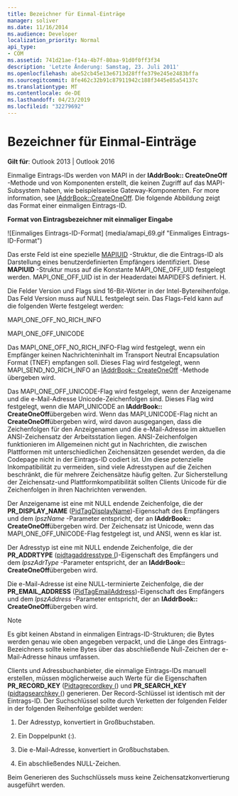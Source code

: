 ```yaml
---
title: Bezeichner für Einmal-Einträge
manager: soliver
ms.date: 11/16/2014
ms.audience: Developer
localization_priority: Normal
api_type:
- COM
ms.assetid: 741d21ae-f14a-4b7f-80aa-91d0f0ff3f34
description: 'Letzte Änderung: Samstag, 23. Juli 2011'
ms.openlocfilehash: abe52cb45e13e6713d28fffe379e245e2483bffa
ms.sourcegitcommit: 8fe462c32b91c87911942c188f3445e85a54137c
ms.translationtype: MT
ms.contentlocale: de-DE
ms.lasthandoff: 04/23/2019
ms.locfileid: "32279692"
---
```

# <a name="one-off-entry-identifiers"></a>Bezeichner für Einmal-Einträge
  
**Gilt für**: Outlook 2013 | Outlook 2016 
  
Einmalige Eintrags-IDs werden von MAPI in der **IAddrBook:: CreateOneOff** -Methode und von Komponenten erstellt, die keinen Zugriff auf das MAPI-Subsystem haben, wie beispielsweise Gateway-Komponenten. For more information, see [IAddrBook::CreateOneOff](iaddrbook-createoneoff.md). Die folgende Abbildung zeigt das Format einer einmaligen Eintrags-ID.
  
**Format von Eintragsbezeichner mit einmaliger Eingabe**
  
![Einmaliges Eintrags-ID-Format] (media/amapi_69.gif "Einmaliges Eintrags-ID-Format")
  
Das erste Feld ist eine spezielle [MAPIUID](mapiuid.md) -Struktur, die die Eintrags-ID als Darstellung eines benutzerdefinierten Empfängers identifiziert. Diese **MAPIUID** -Struktur muss auf die Konstante MAPI_ONE_OFF_UID festgelegt werden. MAPI_ONE_OFF_UID ist in der Headerdatei MAPIDEFS definiert. H. 
  
Die Felder Version und Flags sind 16-Bit-Wörter in der Intel-Bytereihenfolge. Das Feld Version muss auf NULL festgelegt sein. Das Flags-Feld kann auf die folgenden Werte festgelegt werden:
  
MAPI_ONE_OFF_NO_RICH_INFO
  
MAPI_ONE_OFF_UNICODE
  
Das MAPI_ONE_OFF_NO_RICH_INFO-Flag wird festgelegt, wenn ein Empfänger keinen Nachrichteninhalt im Transport Neutral Encapsulation Format (TNEF) empfangen soll. Dieses Flag wird festgelegt, wenn MAPI_SEND_NO_RICH_INFO an [IAddrBook:: CreateOneOff](iaddrbook-createoneoff.md) -Methode übergeben wird. 
  
Das MAPI_ONE_OFF_UNICODE-Flag wird festgelegt, wenn der Anzeigename und die e-Mail-Adresse Unicode-Zeichenfolgen sind. Dieses Flag wird festgelegt, wenn die MAPI_UNICODE an **IAddrBook:: CreateOneOff**übergeben wird. Wenn das MAPI_UNICODE-Flag nicht an **CreateOneOff**übergeben wird, wird davon ausgegangen, dass die Zeichenfolgen für den Anzeigenamen und die e-Mail-Adresse im aktuellen ANSI-Zeichensatz der Arbeitsstation liegen. ANSI-Zeichenfolgen funktionieren im Allgemeinen nicht gut in Nachrichten, die zwischen Plattformen mit unterschiedlichen Zeichensätzen gesendet werden, da die Codepage nicht in der Eintrags-ID codiert ist. Um diese potenzielle Inkompatibilität zu vermeiden, sind viele Adresstypen auf die Zeichen beschränkt, die für mehrere Zeichensätze häufig gelten. Zur Sicherstellung der Zeichensatz-und Plattformkompatibilität sollten Clients Unicode für die Zeichenfolgen in ihren Nachrichten verwenden.
  
Der Anzeigename ist eine mit NULL endende Zeichenfolge, die der **PR_DISPLAY_NAME** ([PidTagDisplayName](pidtagdisplayname-canonical-property.md))-Eigenschaft des Empfängers und dem _lpszName_ -Parameter entspricht, der an **IAddrBook:: CreateOneOff**übergeben wird. Der Zeichensatz ist Unicode, wenn das MAPI_ONE_OFF_UNICODE-Flag festgelegt ist, und ANSI, wenn es klar ist. 
  
Der Adresstyp ist eine mit NULL endende Zeichenfolge, die der **PR_ADDRTYPE** ([pidtagaddresstype (](pidtagaddresstype-canonical-property.md))-Eigenschaft des Empfängers und dem _lpszAdrType_ -Parameter entspricht, der an **IAddrBook:: CreateOneOff**übergeben wird. 
  
Die e-Mail-Adresse ist eine NULL-terminierte Zeichenfolge, die der **PR_EMAIL_ADDRESS** ([PidTagEmailAddress](pidtagemailaddress-canonical-property.md))-Eigenschaft des Empfängers und dem _lpszAddress_ -Parameter entspricht, der an **IAddrBook:: CreateOneOff**übergeben wird. 
  
> [!NOTE]
> Es gibt keinen Abstand in einmaligen Eintrags-ID-Strukturen; die Bytes werden genau wie oben angegeben verpackt, und die Länge des Eintrags-Bezeichners sollte keine Bytes über das abschließende Null-Zeichen der e-Mail-Adresse hinaus umfassen. 
  
Clients und Adressbuchanbieter, die einmalige Eintrags-IDs manuell erstellen, müssen möglicherweise auch Werte für die Eigenschaften **PR_RECORD_KEY** ([Pidtagrecordkey (](pidtagrecordkey-canonical-property.md)) und **PR_SEARCH_KEY** ([pidtagsearchkey (](pidtagsearchkey-canonical-property.md)) generieren. Der Record-Schlüssel ist identisch mit der Eintrags-ID. Der Suchschlüssel sollte durch Verketten der folgenden Felder in der folgenden Reihenfolge gebildet werden:
  
1. Der Adresstyp, konvertiert in Großbuchstaben.
    
2. Ein Doppelpunkt (:).
    
3. Die e-Mail-Adresse, konvertiert in Großbuchstaben.
    
4. Ein abschließendes NULL-Zeichen.
    
Beim Generieren des Suchschlüssels muss keine Zeichensatzkonvertierung ausgeführt werden.
  

